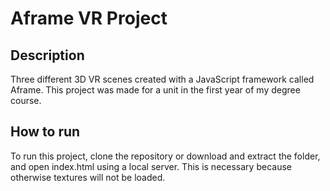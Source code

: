 # Aframe VR Project

## Description
Three different 3D VR scenes created with a JavaScript framework called Aframe. This project was made for a unit in the first year of my degree course.

## How to run
To run this project, clone the repository or download and extract the folder, and open index.html using a local server. This is necessary because otherwise textures will not be loaded.
